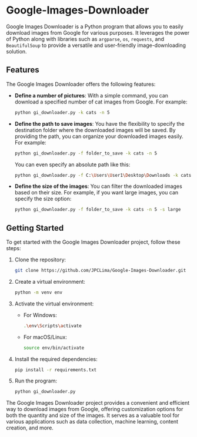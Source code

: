 # Google-Images-Downloader

Google Images Downloader is a Python program that allows you to easily download images from Google for various purposes. It leverages the power of Python along with libraries such as `argparse`, `os`, `requests`, and `BeautifulSoup` to provide a versatile and user-friendly image-downloading solution.

## Features

The Google Images Downloader offers the following features:

- **Define a number of pictures**: With a simple command, you can download a specified number of cat images from Google. For example:
  ```bash
  python gi_downloader.py -k cats -n 5
  ```

- **Define the path to save images**: You have the flexibility to specify the destination folder where the downloaded images will be saved. By providing the path, you can organize your downloaded images easily. For example:
  ```bash
  python gi_downloader.py -f folder_to_save -k cats -n 5
  ```
  You can even specify an absolute path like this:
  ```bash
  python gi_downloader.py -f C:\Users\User1\Desktop\Downloads -k cats -n 5
  ```

- **Define the size of the images**: You can filter the downloaded images based on their size. For example, if you want large images, you can specify the size option:
  ```bash
  python gi_downloader.py -f folder_to_save -k cats -n 5 -s large
  ```

## Getting Started

To get started with the Google Images Downloader project, follow these steps:

1. Clone the repository:
   ```bash
   git clone https://github.com/JPCLima/Google-Images-Downloader.git
   ```

2. Create a virtual environment:
   ```bash
   python -m venv env
   ```

3. Activate the virtual environment:
   - For Windows:
     ```bash
     .\env\Scripts\activate
     ```
   - For macOS/Linux:
     ```bash
     source env/bin/activate
     ```

4. Install the required dependencies:
   ```bash
   pip install -r requirements.txt
   ```

5. Run the program:
   ```bash
   python gi_downloader.py
   ```

The Google Images Downloader project provides a convenient and efficient way to download images from Google, offering customization options for both the quantity and size of the images. It serves as a valuable tool for various applications such as data collection, machine learning, content creation, and more.
